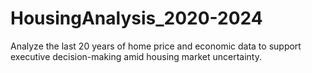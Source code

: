 # HousingAnalysis_2020-2024
Analyze the last 20 years of home price and economic data to support executive decision-making amid housing market uncertainty.
